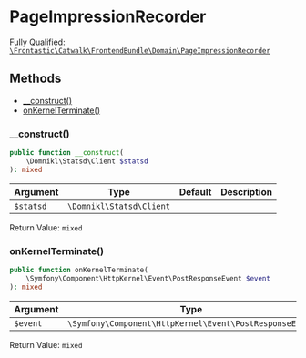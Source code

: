 #  PageImpressionRecorder

Fully Qualified: [`\Frontastic\Catwalk\FrontendBundle\Domain\PageImpressionRecorder`](../../../../src/php/FrontendBundle/Domain/PageImpressionRecorder.php)

## Methods

* [__construct()](#__construct)
* [onKernelTerminate()](#onkernelterminate)

### __construct()

```php
public function __construct(
    \Domnikl\Statsd\Client $statsd
): mixed
```

Argument|Type|Default|Description
--------|----|-------|-----------
`$statsd`|`\Domnikl\Statsd\Client`||

Return Value: `mixed`

### onKernelTerminate()

```php
public function onKernelTerminate(
    \Symfony\Component\HttpKernel\Event\PostResponseEvent $event
): mixed
```

Argument|Type|Default|Description
--------|----|-------|-----------
`$event`|`\Symfony\Component\HttpKernel\Event\PostResponseEvent`||

Return Value: `mixed`

